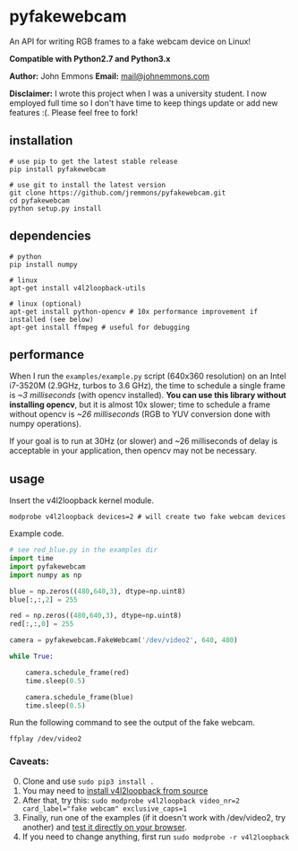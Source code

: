 # pyfakewebcam

An API for writing RGB frames to a fake webcam device on Linux!

**Compatible with Python2.7 and Python3.x**

**Author:** John Emmons
**Email:** mail@johnemmons.com

**Disclaimer:** I wrote this project when I was a university
student. I now employed full time so I don't have time to keep things
update or add new features :(. Please feel free to fork!

## installation

```
# use pip to get the latest stable release
pip install pyfakewebcam

# use git to install the latest version
git clone https://github.com/jremmons/pyfakewebcam.git
cd pyfakewebcam
python setup.py install
```

## dependencies
```
# python
pip install numpy

# linux
apt-get install v4l2loopback-utils

# linux (optional)
apt-get install python-opencv # 10x performance improvement if installed (see below)
apt-get install ffmpeg # useful for debugging
```

## performance

When I run the `examples/example.py` script (640x360 resolution)
on an Intel i7-3520M (2.9GHz, turbos to 3.6 GHz), the time to
schedule a single frame is *~3 milliseconds* (with opencv
installed). **You can use this library without installing opencv**,
but it is almost 10x slower; time to schedule a frame without
opencv is *~26 milliseconds* (RGB to YUV conversion done with
numpy operations).

If your goal is to run at 30Hz (or slower) and ~26 milliseconds of
delay is acceptable in your application, then opencv may not be
necessary.

## usage

Insert the v4l2loopback kernel module.

```
modprobe v4l2loopback devices=2 # will create two fake webcam devices
```

Example code.

```python
# see red_blue.py in the examples dir
import time
import pyfakewebcam
import numpy as np

blue = np.zeros((480,640,3), dtype=np.uint8)
blue[:,:,2] = 255

red = np.zeros((480,640,3), dtype=np.uint8)
red[:,:,0] = 255

camera = pyfakewebcam.FakeWebcam('/dev/video2', 640, 480)

while True:

    camera.schedule_frame(red)
    time.sleep(0.5)

    camera.schedule_frame(blue)
    time.sleep(0.5)
```

Run the following command to see the output of the fake webcam.
```
ffplay /dev/video2
```

### Caveats:
0. Clone and use `sudo pip3 install .`
1. You may need to [install v4l2loopback from source](https://github.com/umlaeute/v4l2loopback)
2. After that, try this: ```sudo modprobe v4l2loopback video_nr=2 card_label="fake webcam" exclusive_caps=1```
3. Finally, run one of the examples (if it doesn't work with /dev/video2, try another) and [test it directly on your browser](https://webrtc.github.io/samples/src/content/devices/input-output/).
4. If you need to change anything, first run ```sudo modprobe -r v4l2loopback```
